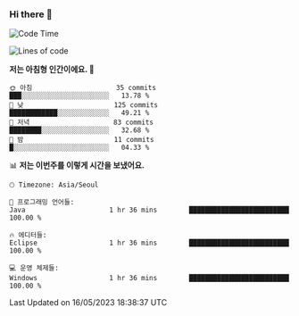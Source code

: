 ### Hi there 👋
 <!--START_SECTION:waka-->
![Code Time](http://img.shields.io/badge/Code%20Time-31%20hrs%2029%20mins-blue)

![Lines of code](https://img.shields.io/badge/%EC%A0%80%EB%8A%94%20%EC%97%AC%ED%83%9C%EA%B9%8C%EC%A7%80%20-505.4%20thousand%20%EC%A4%84%EC%9D%98%20%EC%BD%94%EB%93%9C%EB%A5%BC%20%EC%9E%91%EC%84%B1%ED%96%88%EC%96%B4%EC%9A%94.-blue)

**저는 아침형 인간이에요. 🐤** 

```text
🌞 아침                     35 commits          ███░░░░░░░░░░░░░░░░░░░░░░   13.78 % 
🌆 낮　                     125 commits         ████████████░░░░░░░░░░░░░   49.21 % 
🌃 저녁                     83 commits          ████████░░░░░░░░░░░░░░░░░   32.68 % 
🌙 밤　                     11 commits          █░░░░░░░░░░░░░░░░░░░░░░░░   04.33 % 
```


📊 **저는 이번주를 이렇게 시간을 보냈어요.** 

```text
🕑︎ Timezone: Asia/Seoul

💬 프로그래밍 언어들: 
Java                     1 hr 36 mins        █████████████████████████   100.00 % 

🔥 에디터들: 
Eclipse                  1 hr 36 mins        █████████████████████████   100.00 % 

💻 운영 체제들: 
Windows                  1 hr 36 mins        █████████████████████████   100.00 % 
```


 Last Updated on 16/05/2023 18:38:37 UTC
<!--END_SECTION:waka-->
